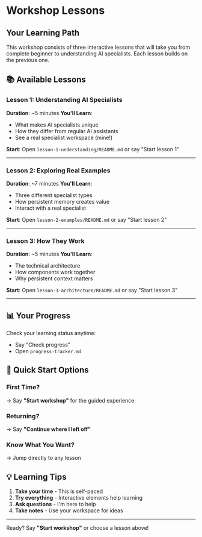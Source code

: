 # Workshop Lessons

## Your Learning Path

This workshop consists of three interactive lessons that will take you from complete beginner to understanding AI specialists. Each lesson builds on the previous one.

## 📚 Available Lessons

### Lesson 1: Understanding AI Specialists
**Duration**: ~5 minutes
**You'll Learn**:
- What makes AI specialists unique
- How they differ from regular AI assistants
- See a real specialist workspace (mine!)

**Start**: Open `lesson-1-understanding/README.md` or say "Start lesson 1"

---

### Lesson 2: Exploring Real Examples
**Duration**: ~7 minutes
**You'll Learn**:
- Three different specialist types
- How persistent memory creates value
- Interact with a real specialist

**Start**: Open `lesson-2-examples/README.md` or say "Start lesson 2"

---

### Lesson 3: How They Work
**Duration**: ~5 minutes
**You'll Learn**:
- The technical architecture
- How components work together
- Why persistent context matters

**Start**: Open `lesson-3-architecture/README.md` or say "Start lesson 3"

---

## 📊 Your Progress

Check your learning status anytime:
- Say "Check progress"
- Open `progress-tracker.md`

## 🚀 Quick Start Options

### First Time?
→ Say **"Start workshop"** for the guided experience

### Returning?
→ Say **"Continue where I left off"**

### Know What You Want?
→ Jump directly to any lesson

## 💡 Learning Tips

1. **Take your time** - This is self-paced
2. **Try everything** - Interactive elements help learning
3. **Ask questions** - I'm here to help
4. **Take notes** - Use your workspace for ideas

---

Ready? Say **"Start workshop"** or choose a lesson above!